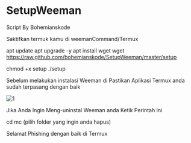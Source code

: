 # SetupWeeman
Script By Bohemianskode

Saktifkan termuk kamu di weemanCommand/Termux

apt update
apt upgrade -y
apt install wget
wget https://raw.github.com/bohemianskode/SetupWeeman/master/setup

chmod +x setup
./setup

Sebelum melakukan instalasi Weeman di Pastikan Aplikasi Termux anda sudah terpasang dengan baik


![1](https://user-images.githubusercontent.com/68543155/222845505-f1429e5c-6d20-407e-993f-06cbe67db613.jpg)

Jika Anda Ingin Meng-uninstal Weeman anda Ketik Perintah Ini

cd
mc (pilih folder yang ingin anda hapus)

Selamat Phishing dengan baik di Termux

